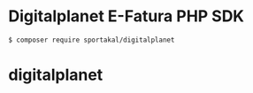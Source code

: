 # Digitalplanet E-Fatura PHP SDK

```
$ composer require sportakal/digitalplanet
``` 


# digitalplanet
